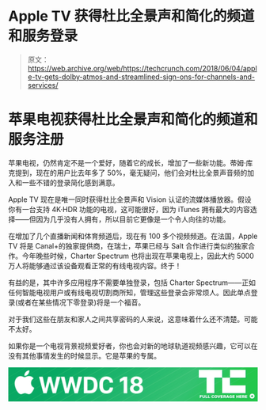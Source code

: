 # Apple TV 获得杜比全景声和简化的频道和服务登录 

> 原文：<https://web.archive.org/web/https://techcrunch.com/2018/06/04/apple-tv-gets-dolby-atmos-and-streamlined-sign-ons-for-channels-and-services/>

# 苹果电视获得杜比全景声和简化的频道和服务注册

苹果电视，仍然肯定不是一个爱好，随着它的成长，增加了一些新功能。蒂姆·库克提到，现在的用户比去年多了 50%，毫无疑问，他们会对杜比全景声音频的加入和一些不错的登录简化感到满意。

Apple TV 现在是唯一同时获得杜比全景声和 Vision 认证的流媒体播放器。假设你有一台支持 4K·HDR 功能的电视，这可能很好，因为 iTunes 拥有最大的内容选择——但因为几乎没有人拥有，所以目前它更像是一个令人向往的功能。

在增加了几个直播新闻和体育频道后，现在有 100 多个视频频道。在法国，Apple TV 将是 Canal+的独家提供商，在瑞士，苹果已经与 Salt 合作进行类似的独家合作。今年晚些时候，Charter Spectrum 也将出现在苹果电视上，因此大约 5000 万人将能够通过该设备观看正常的有线电视内容。终于！

有益的是，其中许多应用程序不需要单独登录，包括 Charter Spectrum——正如任何智能电视用户或有线电视切割商所知，管理这些登录会非常烦人。因此单点登录(或者在某些情况下零登录)将是一个福音。

对于我们这些在朋友和家人之间共享密码的人来说，这意味着什么还不清楚。可能不太好。

如果你是一个电视背景视频爱好者，你也会对新的地球轨道视频感兴趣，它可以在没有其他事情发生的时候显示。它是苹果的专属。

[![](img/70eab26a9e178af912afd55931e3125c.png)](https://web.archive.org/web/20221206204635/https://techcrunch.com/tag/wwdc-2018/)